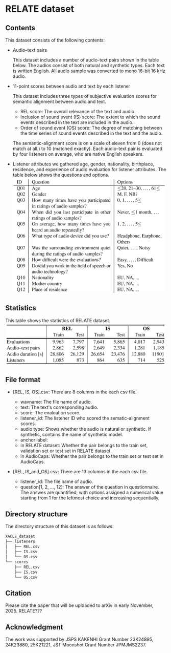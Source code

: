 # RELATE dataset

## Contents

This dataset consists of the following contents:

- Audio–text pairs

	This dataset includes a number of audio-text pairs shown in the table below. The audios consist of both natural and synthetic types.
	Each text is written English.
	All audio sample was converted to mono 16-bit 16 kHz audio.

- 11-point scores between audio and text by each listener

	This dataset includes three types of subjective evaluation scores for semantic alignment between audio and text.
	- REL score: The overall relevance of the text and audio.
 	- Inclusion of sound event (IS) score: The extent to which the sound events described in the text are included in the audio.
  	- Order of sound event (OS) score: The degree of matching between the time series of sound events described in the text and the audio.

	The semantic-alignment score is on a scale of eleven from 0 (does not match at all.) to 10 (matched exactly).
	Each audio–text pair is evaluated by four listeners on average, who are native English speakers.

- Listener attributes
	we gathered age, gender, nationality, birthplace, residence, and experience of audio evaluation for listener attributes.
	The table below shows the questions and options.
	![listener_attributes](images/listener_attributes.png)


## Statistics
This table shows the statistics of RELATE dataset.
![statistics](images/stats_RELATE.png)

## File format

- [REL, IS, OS].csv: There are 8 columns in the each csv file.
	- wavname: The file name of audio.
	- text: The text's corresponding audio.
	- score: The evaluation score.
	- listener_id: The listener ID who scored the sematic-alignment scores.
    - audio type: Shows whether the audio is natural or synthetic. If synthetic, contains the name of synthetic model.
    - anchor label: 
    - in RELATE dataset: Whether the pair belongs to the train set, validation set or test set in RELATE dataset.
    - in AudioCaps: Whether the pair belongs to the train set or test set in AudioCaps.

- [REL, IS_and_OS].csv: There are 13 columns in the each csv file.
	- listener_id: The file name of audio.
	- question[1, 2, ..., 12]: The answer of the question in questionnaire. The answes are quantified, with options assigned a numerical value starting from 1 for the leftmost choice and increasing sequentially.

## Directory structure

The directory structure of this dataset is as follows:

	XACLE_dataset
	├── listeners
	│   ├── REL.csv
	│   ├── IS.csv 
	│   └── OS.csv
	└── scores
		├── REL.csv
		├── IS.csv 
		└── OS.csv

## Citation

Please cite the paper that will be uploaded to arXiv in early November, 2025.
RELATE???

## Acknowledgment

The work was supported by JSPS KAKENHI Grant Number 23K24895, 24K23880, 25K21221, JST Moonshot Grant Number JPMJMS2237.
